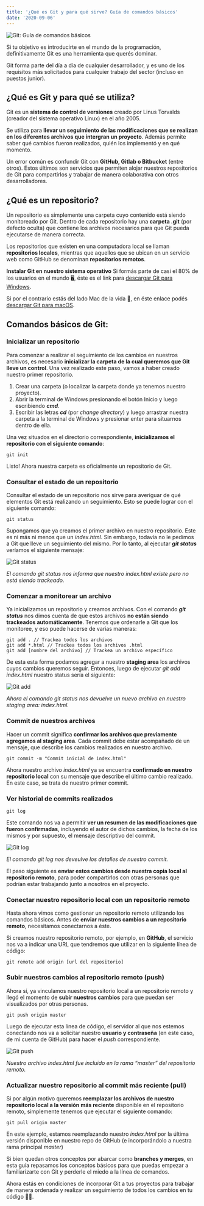 ```yaml
---
title: '¿Qué es Git y para qué sirve? Guía de comandos básicos'
date: '2020-09-06'
---
```


![Git: Guía de comandos básicos](../images/posts/git-comandos-basicos/git-comandos-basicos-header.png)

Si tu objetivo es introducirte en el mundo de la programación, definitivamente Git es una herramienta que querés dominar.

Git forma parte del día a día de cualquier desarrollador, y es uno de los requisitos más solicitados para cualquier trabajo del sector (incluso en puestos junior).

## ¿Qué es Git y para qué se utiliza?
Git es un **sistema de control de versiones** creado por Linus Torvalds (creador del sistema operativo Linux) en el año 2005.

Se utiliza para **llevar un seguimiento de las modificaciones que se realizan en los diferentes archivos que intergran un proyecto**. Además permite saber qué cambios fueron realizados, quién los implementó y en qué momento.

Un error común es confundir Git con **GitHub, Gitlab o Bitbucket** (entre otros). Estos últimos son servicios que permiten alojar nuestros repositorios de Git para compartirlos y trabajar de manera colaborativa con otros desarrolladores.

## ¿Qué es un repositorio?
Un repositorio es simplemente una carpeta cuyo contenido está siendo monitoreado por Git. Dentro de cada repositorio hay una **carpeta .git** (por defecto oculta) que contiene los archivos necesarios para que Git pueda ejecutarse de manera correcta.

Los repositorios que existen en una computadora local se llaman **repositorios locales**, mientras que aquellos que se ubican en un servicio web como GitHub se denominan **repositorios remotos**.

**Instalar Git en nuestro sistema operativo**
Si formás parte de casi el 80% de los usuarios en el mundo 🖥, éste es el link para [descargar Git para Windows](https://git-scm.com/download/win).

Si por el contrario estás del lado Mac de la vida 🍏, en éste enlace podés [descargar Git para macOS](https://git-scm.com/download/mac).

## Comandos básicos de Git:

### Inicializar un repositorio
Para comenzar a realizar el seguimiento de los cambios en nuestros archivos, es necesario **inicializar la carpeta de la cual queremos que Git lleve un control**. Una vez realizado este paso, vamos a haber creado nuestro primer repositorio.

1. Crear una carpeta (o localizar la carpeta donde ya tenemos nuestro proyecto).
2. Abrir la terminal de Windows presionando el botón Inicio y luego escribiendo ***cmd***.
3. Escribir las letras ***cd*** (por *change directory*) y luego arrastrar nuestra carpeta a la terminal de Windows y presionar enter para situarnos dentro de ella.

Una vez situados en el directorio correspondiente, **inicializamos el repositorio con el siguiente comando**:

```
git init
```

Listo! Ahora nuestra carpeta es oficialmente un repositorio de Git.

### Consultar el estado de un repositorio
Consultar el estado de un repositorio nos sirve para averiguar de qué elementos Git está realizando un seguimiento. Esto se puede lograr con el siguiente comando:

```
git status
```

Supongamos que ya creamos el primer archivo en nuestro repositorio. Este es ni más ni menos que un *index.html*. Sin embargo, todavía no le pedimos a Git que lleve un seguimiento del mismo. Por lo tanto, al ejecutar ***git status*** veríamos el siguiente mensaje:

![Git status](../images/posts/git-comandos-basicos/git-status.png)

*El comando git status nos informa que nuestro index.html existe pero no está siendo trackeado.*

### Comenzar a monitorear un archivo
Ya inicializamos un repositorio y creamos archivos. Con el comando ***git status*** nos dimos cuenta de que estos archivos **no están siendo trackeados automáticamente**. Tenemos que ordenarle a Git que los monitoree, y eso puede hacerse de varias maneras:

```
git add . // Trackea todos los archivos
git add *.html // Trackea todos los archivos .html
git add [nombre del archivo] // Trackea un archivo específico
```

De esta esta forma podamos agregar a nuestro **staging area** los archivos cuyos cambios queremos seguir. Entonces, luego de ejecutar *git add index.html* nuestro status sería el siguiente:

![Git add](../images/posts/git-comandos-basicos/git-status.png)


*Ahora el comando git status nos devuelve un nuevo archivo en nuestro staging area: index.html.*

### Commit de nuestros archivos
Hacer un commit significa **confirmar los archivos que previamente agregamos al staging area**. Cada commit debe estar acompañado de un mensaje, que describe los cambios realizados en nuestro archivo.

```
git commit -m "Commit inicial de index.html"
```

Ahora nuestro archivo *index.html* ya se encuentra **confirmado en nuestro repositorio local** con su mensaje que describe el último cambio realizado. En este caso, se trata de nuestro primer commit.

### Ver historial de commits realizados
```
git log
```

Este comando nos va a permitir **ver un resumen de las modificaciones que fueron confirmadas**, incluyendo el autor de dichos cambios, la fecha de los mismos y por supuesto, el mensaje descriptivo del commit.

![Git log](../images/posts/git-comandos-basicos/git-log.png)

*El comando git log nos deveulve los detalles de nuestro commit.*

El paso siguiente es **enviar estos cambios desde nuestra copia local al repositorio remoto**, para poder compartirlos con otras personas que podrían estar trabajando junto a nosotros en el proyecto.

### Conectar nuestro repositorio local con un repositorio remoto
Hasta ahora vimos como gestionar un repositorio remoto utilizando los comandos básicos. Antes de **enviar nuestros cambios a un repositorio remoto**, necesitamos conectarnos a éste.

Si creamos nuestro repositorio remoto, por ejemplo, en **GitHub**, el servicio nos va a indicar una URL que tendremos que utilizar en la siguiente línea de código:

```
git remote add origin [url del repositorio]
```

### Subir nuestros cambios al repositorio remoto (push)

Ahora sí, ya vinculamos nuestro repositorio local a un repositorio remoto y llegó el momento de **subir nuestros cambios** para que puedan ser visualizados por otras personas.

```
git push origin master
```

Luego de ejecutar esta línea de código, el servidor al que nos estemos conectando nos va a solicitar nuestro **usuario y contraseña** (en este caso, de mi cuenta de GitHub) para hacer el *push* correspondiente.

![Git push](../images/posts/git-comandos-basicos/git-push.png)

*Nuestro archivo index.html fue incluido en la rama “master” del repositorio remoto.*

### Actualizar nuestro repositorio al commit más reciente (pull)
Si por algún motivo queremos **reemplazar los archivos de nuestro repositorio local a la versión más reciente** disponible en el repositorio remoto, simplemente tenemos que ejecutar el siguiente comando:

```
git pull origin master
```

En este ejemplo, estamos reemplazando nuestro *index.html* por la última versión disponible en nuestro repo de GitHub (e incorporándolo a nuestra rama principal *master*)

Si bien quedan otros conceptos por abarcar como **branches y merges**, en esta guía repasamos los conceptos básicos para que puedas empezar a familiarizarte con Git y perderle el miedo a la línea de comandos.

Ahora estás en condiciones de incorporar Git a tus proyectos para trabajar de manera ordenada y realizar un seguimiento de todos los cambios en tu código 👨‍💻.